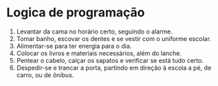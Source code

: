 # Logica de programação

1. Levantar da cama no horário certo, seguindo o alarme.
2. Tomar banho, escovar os dentes e se vestir com o uniforme escolar.
3. Alimentar-se para ter energia para o dia.
4. Colocar os livros e materiais necessários, além do lanche.
5. Pentear o cabelo, calçar os sapatos e verificar se está tudo certo.
6. Despedir-se e trancar a porta, partindo em direção à escola a pé, de carro, ou de ônibus.
 
